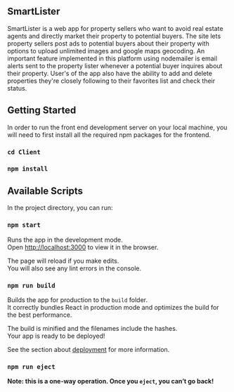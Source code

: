 ## SmartLister

SmartLister is a web app for property sellers who want to avoid real estate agents and directly market their property to potential buyers. The site lets property sellers post ads to potential buyers about their property with options to upload unlimited images and google maps geocoding. An important feature implemented in this platform using nodemailer is email alerts sent to the property lister whenever a potential buyer inquires about their property. User's of the app also have the ability to add and delete properties they're closely following to their favorites list and check their status.

## Getting Started

In order to run the front end development server on your local machine, you will need to first install all the required npm packages for the frontend.

### `cd Client`

### `npm install`

## Available Scripts

In the project directory, you can run:

### `npm start`

Runs the app in the development mode.<br />
Open [http://localhost:3000](http://localhost:3000) to view it in the browser.

The page will reload if you make edits.<br />
You will also see any lint errors in the console.

### `npm run build`

Builds the app for production to the `build` folder.<br />
It correctly bundles React in production mode and optimizes the build for the best performance.

The build is minified and the filenames include the hashes.<br />
Your app is ready to be deployed!

See the section about [deployment](https://facebook.github.io/create-react-app/docs/deployment) for more information.

### `npm run eject`

**Note: this is a one-way operation. Once you `eject`, you can’t go back!**
